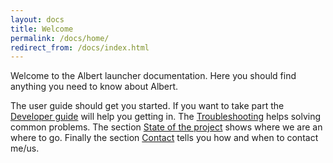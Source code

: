 ```yaml
---
layout: docs
title: Welcome
permalink: /docs/home/
redirect_from: /docs/index.html
---
```


Welcome to the Albert launcher documentation. Here you should find anything you need to know about Albert. 

The user guide should get you started. If you want to take part the [Developer guide](developer_guide/) will help you getting in. The [Troubleshooting](troubleshooting/) helps solving common problems. The section [State of the project](state) shows where we are an where to go. Finally the section [Contact](contact/) tells you how and when to contact me/us.
